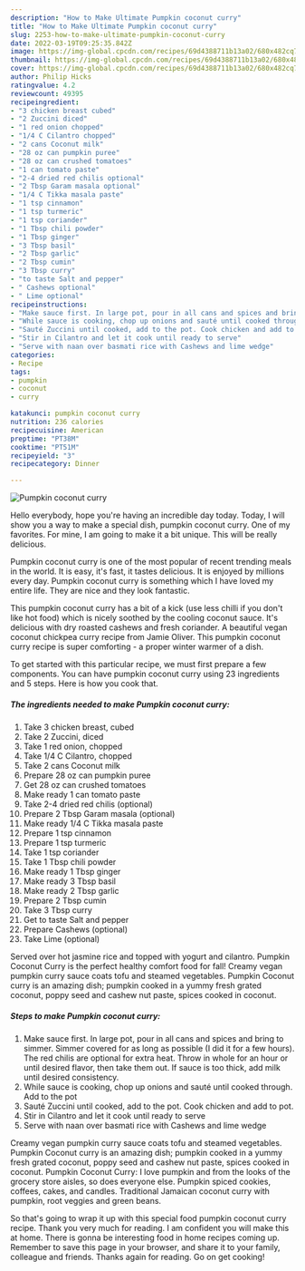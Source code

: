 ```yaml
---
description: "How to Make Ultimate Pumpkin coconut curry"
title: "How to Make Ultimate Pumpkin coconut curry"
slug: 2253-how-to-make-ultimate-pumpkin-coconut-curry
date: 2022-03-19T09:25:35.842Z
image: https://img-global.cpcdn.com/recipes/69d4388711b13a02/680x482cq70/pumpkin-coconut-curry-recipe-main-photo.jpg
thumbnail: https://img-global.cpcdn.com/recipes/69d4388711b13a02/680x482cq70/pumpkin-coconut-curry-recipe-main-photo.jpg
cover: https://img-global.cpcdn.com/recipes/69d4388711b13a02/680x482cq70/pumpkin-coconut-curry-recipe-main-photo.jpg
author: Philip Hicks
ratingvalue: 4.2
reviewcount: 49395
recipeingredient:
- "3 chicken breast cubed"
- "2 Zuccini diced"
- "1 red onion chopped"
- "1/4 C Cilantro chopped"
- "2 cans Coconut milk"
- "28 oz can pumpkin puree"
- "28 oz can crushed tomatoes"
- "1 can tomato paste"
- "2-4 dried red chilis optional"
- "2 Tbsp Garam masala optional"
- "1/4 C Tikka masala paste"
- "1 tsp cinnamon"
- "1 tsp turmeric"
- "1 tsp coriander"
- "1 Tbsp chili powder"
- "1 Tbsp ginger"
- "3 Tbsp basil"
- "2 Tbsp garlic"
- "2 Tbsp cumin"
- "3 Tbsp curry"
- "to taste Salt and pepper"
- " Cashews optional"
- " Lime optional"
recipeinstructions:
- "Make sauce first. In large pot, pour in all cans and spices and bring to simmer. Simmer covered for as long as possible (I did it for a few hours). The red chilis are optional for extra heat. Throw in whole for an hour or until desired flavor, then take them out. If sauce is too thick, add milk until desired consistency."
- "While sauce is cooking, chop up onions and sauté until cooked through. Add to the pot"
- "Sauté Zuccini until cooked, add to the pot. Cook chicken and add to pot."
- "Stir in Cilantro and let it cook until ready to serve"
- "Serve with naan over basmati rice with Cashews and lime wedge"
categories:
- Recipe
tags:
- pumpkin
- coconut
- curry

katakunci: pumpkin coconut curry 
nutrition: 236 calories
recipecuisine: American
preptime: "PT38M"
cooktime: "PT51M"
recipeyield: "3"
recipecategory: Dinner

---
```



![Pumpkin coconut curry](https://img-global.cpcdn.com/recipes/69d4388711b13a02/680x482cq70/pumpkin-coconut-curry-recipe-main-photo.jpg)

Hello everybody, hope you're having an incredible day today. Today, I will show you a way to make a special dish, pumpkin coconut curry. One of my favorites. For mine, I am going to make it a bit unique. This will be really delicious.

Pumpkin coconut curry is one of the most popular of recent trending meals in the world. It is easy, it's fast, it tastes delicious. It is enjoyed by millions every day. Pumpkin coconut curry is something which I have loved my entire life. They are nice and they look fantastic.

This pumpkin coconut curry has a bit of a kick (use less chilli if you don't like hot food) which is nicely soothed by the cooling coconut sauce. It's delicious with dry roasted cashews and fresh coriander. A beautiful vegan coconut chickpea curry recipe from Jamie Oliver. This pumpkin coconut curry recipe is super comforting - a proper winter warmer of a dish.


To get started with this particular recipe, we must first prepare a few components. You can have pumpkin coconut curry using 23 ingredients and 5 steps. Here is how you cook that.

<!--inarticleads1-->

##### The ingredients needed to make Pumpkin coconut curry:

1. Take 3 chicken breast, cubed
1. Take 2 Zuccini, diced
1. Take 1 red onion, chopped
1. Take 1/4 C Cilantro, chopped
1. Take 2 cans Coconut milk
1. Prepare 28 oz can pumpkin puree
1. Get 28 oz can crushed tomatoes
1. Make ready 1 can tomato paste
1. Take 2-4 dried red chilis (optional)
1. Prepare 2 Tbsp Garam masala (optional)
1. Make ready 1/4 C Tikka masala paste
1. Prepare 1 tsp cinnamon
1. Prepare 1 tsp turmeric
1. Take 1 tsp coriander
1. Take 1 Tbsp chili powder
1. Make ready 1 Tbsp ginger
1. Make ready 3 Tbsp basil
1. Make ready 2 Tbsp garlic
1. Prepare 2 Tbsp cumin
1. Take 3 Tbsp curry
1. Get to taste Salt and pepper
1. Prepare  Cashews (optional)
1. Take  Lime (optional)


Served over hot jasmine rice and topped with yogurt and cilantro. Pumpkin Coconut Curry is the perfect healthy comfort food for fall! Creamy vegan pumpkin curry sauce coats tofu and steamed vegetables. Pumpkin Coconut curry is an amazing dish; pumpkin cooked in a yummy fresh grated coconut, poppy seed and cashew nut paste, spices cooked in coconut. 

<!--inarticleads2-->

##### Steps to make Pumpkin coconut curry:

1. Make sauce first. In large pot, pour in all cans and spices and bring to simmer. Simmer covered for as long as possible (I did it for a few hours). The red chilis are optional for extra heat. Throw in whole for an hour or until desired flavor, then take them out. If sauce is too thick, add milk until desired consistency.
1. While sauce is cooking, chop up onions and sauté until cooked through. Add to the pot
1. Sauté Zuccini until cooked, add to the pot. Cook chicken and add to pot.
1. Stir in Cilantro and let it cook until ready to serve
1. Serve with naan over basmati rice with Cashews and lime wedge


Creamy vegan pumpkin curry sauce coats tofu and steamed vegetables. Pumpkin Coconut curry is an amazing dish; pumpkin cooked in a yummy fresh grated coconut, poppy seed and cashew nut paste, spices cooked in coconut. Pumpkin Coconut Curry: I love pumpkin and from the looks of the grocery store aisles, so does everyone else. Pumpkin spiced cookies, coffees, cakes, and candles. Traditional Jamaican coconut curry with pumpkin, root veggies and green beans. 

So that's going to wrap it up with this special food pumpkin coconut curry recipe. Thank you very much for reading. I am confident you will make this at home. There is gonna be interesting food in home recipes coming up. Remember to save this page in your browser, and share it to your family, colleague and friends. Thanks again for reading. Go on get cooking!
